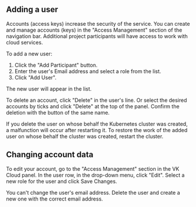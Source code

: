 ## Adding a user

Accounts (access keys) increase the security of the service. You can create and manage accounts (keys) in the "Access Management" section of the navigation bar. Additional project participants will have access to work with cloud services.

To add a new user:

1. Click the "Add Participant" button.
2. Enter the user's Email address and select a role from the list.
3. Click "Add User".

The new user will appear in the list.

To delete an account, click "Delete" in the user's line. Or select the desired accounts by ticks and click "Delete" at the top of the panel. Confirm the deletion with the button of the same name.

<warn>

If you delete the user on whose behalf the Kubernetes cluster was created, a malfunction will occur after restarting it. To restore the work of the added user on whose behalf the cluster was created, restart the cluster.

</warn>

## Changing account data

To edit your account, go to the "Access Management" section in the VK Cloud panel. In the user row, in the drop-down menu, click "Edit". Select a new role for the user and click Save Changes.

<warn>

You can't change the user's email address. Delete the user and create a new one with the correct email address.

</warn>
